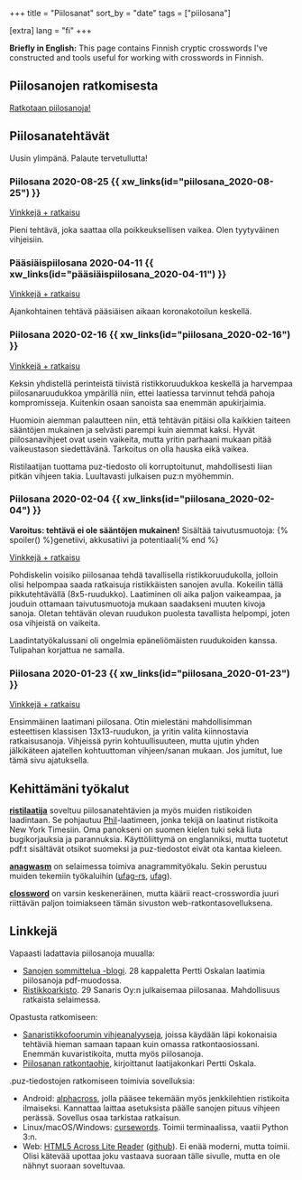 +++
title = "Piilosanat"
sort_by = "date"
tags = ["piilosana"]

[extra]
lang = "fi"
+++

**Briefly in English:** This page contains Finnish cryptic crosswords I've constructed and tools useful for working with crosswords in Finnish.

<!--more-->

## Piilosanojen ratkomisesta

[Ratkotaan piilosanoja!](@/piilosanat/ratkotaan/_index.md)

## Piilosanatehtävät

Uusin ylimpänä. Palaute tervetullutta!

### Piilosana 2020-08-25 {{ xw_links(id="piilosana_2020-08-25") }}

[Vinkkejä + ratkaisu](@/piilosanat/ratkotaan/5.md)

Pieni tehtävä, joka saattaa olla poikkeuksellisen vaikea. Olen tyytyväinen vihjeisiin.

### Pääsiäispiilosana 2020-04-11 {{ xw_links(id="pääsiäispiilosana_2020-04-11") }}

[Vinkkejä + ratkaisu](@/piilosanat/ratkotaan/4.md)

Ajankohtainen tehtävä pääsiäisen aikaan koronakotoilun keskellä.

### Piilosana 2020-02-16 {{ xw_links(id="piilosana_2020-02-16") }}

[Vinkkejä + ratkaisu](@/piilosanat/ratkotaan/3.md)

Keksin yhdistellä perinteistä tiivistä ristikkoruudukkoa keskellä ja harvempaa piilosanaruudukkoa ympärillä niin, ettei laatiessa tarvinnut tehdä pahoja kompromisseja. Kuitenkin osaan sanoista saa enemmän apukirjaimia.

Huomioin aiemman palautteen niin, että tehtävän pitäisi olla kaikkien taiteen sääntöjen mukainen ja selvästi parempi kuin aiemmat kaksi. Hyvät piilosanavihjeet ovat usein vaikeita, mutta yritin parhaani mukaan pitää vaikeustason siedettävänä. Tarkoitus on olla hauska eikä vaikea.

Ristilaatijan tuottama puz-tiedosto oli korruptoitunut, mahdollisesti liian pitkän vihjeen takia. Luultavasti julkaisen puz:n myöhemmin.

### Piilosana 2020-02-04 {{ xw_links(id="piilosana_2020-02-04") }}

**Varoitus: tehtävä ei ole sääntöjen mukainen!**
Sisältää taivutusmuotoja: {% spoiler() %}genetiivi, akkusatiivi ja potentiaali{% end %}

[Vinkkejä + ratkaisu](@/piilosanat/ratkotaan/2.md)

Pohdiskelin voisiko piilosanaa tehdä tavallisella ristikkoruudukolla, jolloin olisi helpompaa saada ratkaisuja ristikkäisten sanojen avulla. Kokeilin tällä pikkutehtävällä (8x5-ruudukko). Laatiminen oli aika paljon vaikeampaa, ja jouduin ottamaan taivutusmuotoja mukaan saadakseni muuten kivoja sanoja. Oletan tehtävän olevan ruudukon puolesta tavallista helpompi, joten osa vihjeistä on vaikeita.

Laadintatyökalussani oli ongelmia epäneliömäisten ruudukoiden kanssa. Tulipahan korjattua ne samalla.

### Piilosana 2020-01-23 {{ xw_links(id="piilosana_2020-01-23") }}

[Vinkkejä + ratkaisu](@/piilosanat/ratkotaan/1.md)

Ensimmäinen laatimani piilosana. Otin mielestäni mahdollisimman esteettisen klassisen 13x13-ruudukon, ja yritin valita kiinnostavia ratkaisusanoja. Vihjeissä pyrin kohtuullisuuteen, mutta ujutin yhden jälkikäteen ajatellen kohtuuttoman vihjeen/sanan mukaan. Jos jumitut, lue tämä sivu ajatuksella.

## Kehittämäni työkalut

[**ristilaatija**](http://dancek.github.io/ristilaatija/) soveltuu piilosanatehtävien ja myös muiden ristikoiden laadintaan. Se pohjautuu [Phil](http://www.keiranking.com/phil/)-laatimeen, jonka tekijä on laatinut ristikoita New York Timesiin. Oma panokseni on suomen kielen tuki sekä liuta bugikorjauksia ja parannuksia. Käyttöliittymä on englanniksi, mutta tuotetut pdf:t sisältävät otsikot suomeksi ja puz-tiedostot eivät ota kantaa kieleen.

[**anagwasm**](https://dancek.github.io/anagwasm/) on selaimessa toimiva anagrammityökalu. Sekin perustuu muiden tekemiin työkaluihin ([ufag-rs](https://github.com/Detegr/ufag-rs), [ufag](https://github.com/sliedes/ufag)).

[**clossword**](https://github.com/dancek/clossword) on varsin keskeneräinen, mutta käärii react-crosswordia juuri riittävän paljon toimiakseen tämän sivuston web-ratkontasovelluksena.

## Linkkejä

Vapaasti ladattavia piilosanoja muualla:

- [Sanojen sommittelua -blogi](https://sanojensommittelua.wordpress.com/). 28 kappaletta Pertti Oskalan laatimia piilosanoja pdf-muodossa.
- [Ristikkoarkisto](http://sanaristikot.net/ristikot/?p=arkisto). 29 Sanaris Oy:n julkaisemaa piilosanaa. Mahdollisuus ratkaista selaimessa.

Opastusta ratkomiseen:

- [Sanaristikkofoorumin vihjeanalyyseja](https://www.sanaristikkofoorumi.net/wordpress/ristikot/vihjeanalyysit/), joissa käydään läpi kokonaisia tehtäviä hieman samaan tapaan kuin omassa ratkontaosiossani. Enemmän kuvaristikoita, mutta myös piilosanoja.
- [Piilosanan ratkontaohje](https://sanojensommittelua.wordpress.com/piilosanan-ratkontaohje/), kirjoittanut laatijakonkari Pertti Oskala.

.puz-tiedostojen ratkomiseen toimivia sovelluksia:

 - Android: [alphacross](https://play.google.com/store/apps/details?id=org.akop.crosswords), jolla pääsee tekemään myös jenkkilehtien ristikoita ilmaiseksi. Kannattaa laittaa asetuksista päälle sanojen pituus vihjeen perässä. Sovellus osaa tarkistaa ratkaisun.
 - Linux/macOS/Windows: [cursewords](https://github.com/thisisparker/cursewords). Toimii terminaalissa, vaatii Python 3:n.
 - Web: [HTML5 Across Lite Reader](http://derekslager.com/puz/) ([github](https://github.com/derekslager/xwordhtml)). Ei enää moderni, mutta toimii. Olisi kätevää upottaa joku vastaava suoraan tälle sivulle, mutta en ole nähnyt suoraan soveltuvaa.

